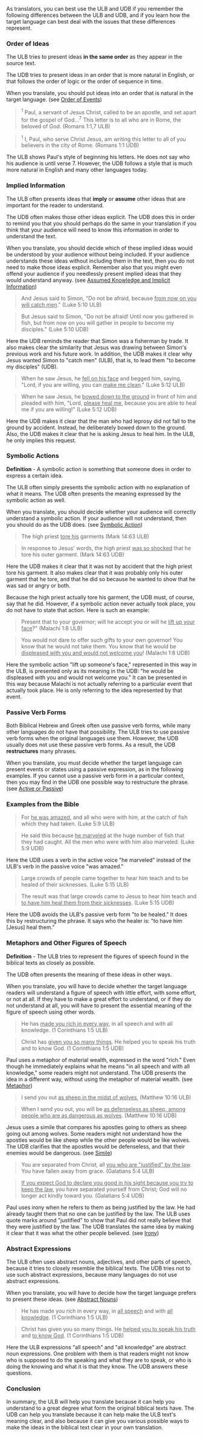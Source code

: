 
As translators, you can best use the ULB and UDB if you remember the following differences between the ULB and UDB, and if you learn how the target language can best deal with the issues that these differences represent.

### Order of Ideas 

The ULB tries to present ideas **in the same order** as they appear in the source text.

The UDB tries to present ideas in an order that is more natural in English, or that follows the order of logic or the order of sequence in time.

When you translate, you should put ideas into an order that is natural in the target language. (see [Order of Events](../figs-events/01.md))

<blockquote><sup>1</sup>  Paul, a servant of Jesus Christ, called to be an apostle, and set apart for the gospel of God...<sup>7</sup>  This letter is to all who are in Rome, the beloved of God. (Romans 1:1,7 ULB)</blockquote>



<blockquote><sup>1</sup>  I, Paul, who serve Christ Jesus, am writing this letter to all of you believers in the city of Rome. (Romans 1:1 UDB)</blockquote>

The ULB shows Paul's style of beginning his letters. He does not say who his audience is until verse 7. However, the UDB follows a style that is much more natural in English and many other languages today.

### Implied Information 

The ULB often presents ideas that **imply** or **assume** other ideas that are important for the reader to understand.

The UDB often makes those other ideas explicit. The UDB does this in order to remind you that you should perhaps do the same in your translation if you think that your audience will need to know this information in order to understand the text.

When you translate, you should decide which of these implied ideas would be understood by your audience without being included. If your audience understands these ideas without including them in the text, then you do not need to make those ideas explicit. Remember also that you might even offend your audience if you needlessly present implied ideas that they would understand anyway. (see [Assumed Knowledge and Implicit Information](../figs-explicit/01.md))

>And Jesus said to Simon, "Do not be afraid, because <u>from now on you will catch men</u>." (Luke 5:10 ULB)  

<blockquote>But Jesus said to Simon, "Do not be afraid! Until now you gathered in fish, but from now on you will gather in people to become my disciples." (Luke 5:10 UDB)</blockquote>

Here the UDB reminds the reader that Simon was a fisherman by trade. It also makes clear the similarity that Jesus was drawing between Simon's previous work and his future work. In addition, the UDB makes it clear why Jesus wanted Simon to "catch men" (ULB), that is, to lead them "to become my disciples" (UDB).

>When he saw Jesus, he <u>fell on his face</u> and begged him, saying, "Lord, if you are willing, you can <u>make me clean</u>." (Luke 5:12 ULB)

<blockquote>When he saw Jesus, he <u>bowed down to the ground</u> in front of him and pleaded with him, "Lord, <u>please heal me</u>, because you are able to heal me if you are willing!" (Luke 5:12 UDB)</blockquote>

Here the UDB makes it clear that the man who had leprosy did not fall to the ground by accident. Instead, he deliberately bowed down to the ground. Also, the UDB makes it clear that he is asking Jesus to heal him. In the ULB, he only implies this request.

### Symbolic Actions

**Definition** - A symbolic action is something that someone does in order to express a certain idea.

The ULB often simply presents the symbolic action with no explanation of what it means. The UDB often presents the meaning expressed by the symbolic action as well. 

When you translate, you should decide whether your audience will correctly understand a symbolic action. If your audience will not understand, then you should do as the UDB does. (see [Symbolic Action](../translate-symaction/01.md))
>The high priest <u>tore his</u> garments (Mark 14:63 ULB)

<blockquote>In response to Jesus' words, the high priest <u>was so shocked</u> that he tore his outer garment.  (Mark 14:63 UDB)</blockquote>

Here the UDB makes it clear that it was not by accident that the high priest tore his garment. It also makes clear that it was probably only his outer garment that he tore, and that he did so because he wanted to show that he was sad or angry or both. 

Because the high priest actually tore his garment, the UDB must, of course, say that he did. However, if a symbolic action never actually took place, you do not have to state that action. Here is such an example:

>Present that to your governor; will he accept you or will he <u>lift up your face</u>?" (Malachi 1:8 ULB) 

<blockquote>You would not dare to offer such gifts to your own governor! You know that he would not take them. You know that he would be <u>displeased with you and would not welcome you</u>! (Malachi 1:8 UDB) </blockquote>

Here the symbolic action "lift up someone's face," represented in this way in the ULB, is presented only as its meaning in the UDB: "he would be displeased with you and would not welcome you." It can be presented in this way because Malachi is not actually referring to a particular event that actually took place. He is only referring to the idea represented by that event.

###  Passive Verb Forms 

Both Biblical Hebrew and Greek often use passive verb forms, while many other languages do not have that possibility. The ULB tries to use passive verb forms when the original languages use them. However, the UDB usually does not use these passive verb forms. As a result, the UDB **restructures** many phrases.

When you translate, you must decide whether the target language can present events or states using a passive expression, as in the following examples. If you cannot use a passive verb form in a particular context, then you may find in the UDB one possible way to restructure the phrase. (see [Active or Passive](../figs-activepassive/01.md))

### Examples from the Bible

>For <u>he was amazed</u>, and all who were with him, at the catch of fish which they had taken. (Luke 5:9 ULB)  
     
<blockquote>He said this because <u>he marveled</u> at the huge number of fish that they had caught. All the men who were with him also marveled. (Luke 5:9 UDB)</blockquote>

Here the UDB uses a verb in the active voice "he marveled" instead of the ULB's verb in the passive voice "was amazed."

>Large crowds of people came together to hear him teach and to be healed of their sicknesses. (Luke 5:15 ULB)  

<blockquote>The result was that large crowds came to Jesus to hear him teach and <u>to have him heal them from their sicknesses</u>. (Luke 5:15 UDB)</blockquote>

Here the UDB avoids the ULB's passive verb form "to be healed." It does this by restructuring the phrase. It says who the healer is: "to have him [Jesus] heal them."

###  Metaphors and Other Figures of Speech 

**Definition** - The ULB tries to represent the figures of speech found in the biblical texts as closely as possible.

The UDB often presents the meaning of these ideas in other ways.

When you translate, you will have to decide whether the target language readers will understand a figure of speech with little effort, with some effort, or not at all. If they have to make a great effort to understand, or if they do not understand at all, you will have to present the essential meaning of the figure of speech using other words.

>He has <u>made you rich in every way</u>, in all speech and with all knowledge. (1 Corinthians 1:5 ULB)

<blockquote>Christ has <u>given you so many things</u>. He helped you to speak his truth and to know God. (1 Corinthians 1:5 UDB)</blockquote>

Paul uses a metaphor of material wealth, expressed in the word "rich." Even though he immediately explains what he means "in all speech and with all knowledge," some readers might not understand. The UDB presents the idea in a different way, without using the metaphor of material wealth. (see [Metaphor](../figs-metaphor/01.md))

>I send you out <u>as sheep in the midst of wolves</u>, (Matthew 10:16 ULB)

<blockquote>When I send you out, you will be <u>as defenseless as sheep, among people who are as dangerous as wolves</u>. (Matthew 10:16 UDB)</blockquote>

Jesus uses a simile that compares his apostles going to others as sheep going out among wolves. Some readers might not understand how the apostles would be like sheep while the other people would be like wolves. The UDB clarifies that the apostles would be defenseless, and that their enemies would be dangerous. (see [Simile](../figs-simile/01.md))

>You are separated from Christ, all <u>you who are "justified" by the law</u>. You have fallen away from grace. (Galatians 5:4 ULB)

<blockquote><u>If you expect God to declare you good in his sight because you try to keep the law</u>, you have separated yourself from Christ; God will no longer act kindly toward you. (Galatians 5:4 UDB)</blockquote>

Paul uses irony when he refers to them as being justified by the law. He had already taught them that no one can be justified by the law. The ULB uses quote marks around "justified" to show that Paul did not really believe that they were justified by the law. The UDB translates the same idea by making it clear that it was what the other people believed. (see [Irony](../figs-irony/01.md))

###  Abstract Expressions 

The ULB often uses abstract nouns, adjectives, and other parts of speech, because it tries to closely resemble the biblical texts.
The UDB tries not to use such abstract expressions, because many languages do not use abstract expressions.

When you translate, you will have to decide how the target language prefers to present these ideas. (see [Abstract Nouns](../figs-abstractnouns/01.md))

>He has made you rich in every way, in <u>all speech</u> and with <u>all knowledge</u>. (1 Corinthians 1:5 ULB)

<blockquote>Christ has given you so many things. He <u>helped you to speak his truth</u> and <u>to know God</u>. (1 Corinthians 1:5 UDB)</blockquote>

Here the ULB expressions "all speech" and "all knowledge" are abstract noun expressions. One problem with them is that readers might not know who is supposed to do the speaking and what they are to speak, or who is doing the knowing and what it is that they know. The UDB answers these questions.

###  Conclusion 

In summary, the ULB will help you translate because it can help you understand to a great degree what form the original biblical texts have. The UDB can help you translate because it can help make the ULB text's meaning clear, and also because it can give you various possible ways to make the ideas in the biblical text clear in your own translation.